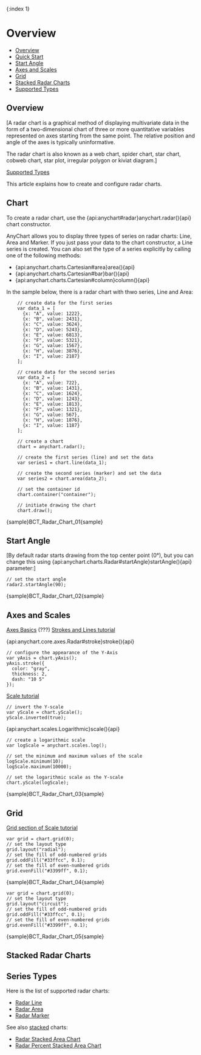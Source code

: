 {:index 1}
# Overview

* [Overview](#overview)
* [Quick Start](#quick_start)
* [Start Angle](#start_angle)
* [Axes and Scales](#axes_and_scales)
* [Grid](#grid)
* [Stacked Radar Charts](#stacked_radar_charts)
* [Supported Types](#supported_types)

## Overview

[A radar chart is a graphical method of displaying multivariate data in the form of a two-dimensional chart of three or more quantitative variables represented on axes starting from the same point. The relative position and angle of the axes is typically uninformative.

The radar chart is also known as a web chart, spider chart, star chart, cobweb chart, star plot, irregular polygon or kiviat diagram.]

[Supported Types](#supported_types)

This article explains how to create and configure radar charts.

## Chart

To create a radar chart, use the {api:anychart#radar}anychart.radar(){api} chart constructor.

AnyChart allows you to display three types of series on radar charts: Line, Area and Marker. If you just pass your data to the chart constructor, a Line series is created. You can also set the type of a series explicitly by calling one of the following methods:

* {api:anychart.charts.Cartesian#area}area(){api}
* {api:anychart.charts.Cartesian#bar}bar(){api}
* {api:anychart.charts.Cartesian#column}column(){api}


In the sample below, there is a radar chart with thwo series, Line and Area:

```
    // create data for the first series
    var data_1 = [
      {x: "A", value: 1222},
      {x: "B", value: 2431},
      {x: "C", value: 3624},
      {x: "D", value: 5243},
      {x: "E", value: 6813},
      {x: "F", value: 5321},
      {x: "G", value: 1567},
      {x: "H", value: 3876},
      {x: "I", value: 2187}
    ];

    // create data for the second series
    var data_2 = [
      {x: "A", value: 722},
      {x: "B", value: 1431},
      {x: "C", value: 1624},
      {x: "D", value: 1243},
      {x: "E", value: 1813},
      {x: "F", value: 1321},
      {x: "G", value: 567},
      {x: "H", value: 1876},
      {x: "I", value: 1187}
    ];

    // create a chart
    chart = anychart.radar();

    // create the first series (line) and set the data
    var series1 = chart.line(data_1);

    // create the second series (marker) and set the data
    var series2 = chart.area(data_2);

    // set the container id
    chart.container("container");

    // initiate drawing the chart
    chart.draw();
```

{sample}BCT\_Radar\_Chart\_01{sample}

## Start Angle

[By default radar starts drawing from the top center point (0°), but you can change this using {api:anychart.charts.Radar#startAngle}startAngle(){api} parameter:]

```
// set the start angle
radar2.startAngle(90);
```

{sample}BCT\_Radar\_Chart\_02{sample}

## Axes and Scales

[Axes Basics](../Axes_and_Grids/Axis_Basics)
(???) [Strokes and Lines tutorial](../Appearance_Settings/Strokes_and_Lines)

{api:anychart.core.axes.Radar#stroke}stroke(){api}

```
// configure the appearance of the Y-Axis
var yAxis = chart.yAxis();
yAxis.stroke({
  color: "gray",
  thickness: 2,
  dash: "10 5"
});  
```

[Scale tutorial](../Axes_and_Grids/Scales#types)

```
// invert the Y-scale
var yScale = chart.yScale();
yScale.inverted(true);
```

{api:anychart.scales.Logarithmic}scale(){api}

```
// create a logarithmic scale
var logScale = anychart.scales.log();

// set the minimum and maximum values of the scale
logScale.minimum(10);
logScale.maximum(10000); 

// set the logarithmic scale as the Y-scale
chart.yScale(logScale); 
```

{sample}BCT\_Radar\_Chart\_03{sample}

## Grid

[Grid section of Scale tutorial](../Axes_and_Grids/Scales#grids)


```
var grid = chart.grid(0);
// set the layout type
grid.layout("radial");
// set the fill of odd-numbered grids
grid.oddFill("#33ffcc", 0.1);
// set the fill of even-numbered grids
grid.evenFill("#3399ff", 0.1);
```

{sample}BCT\_Radar\_Chart\_04{sample}

```
var grid = chart.grid(0);
// set the layout type
grid.layout("circuit");
// set the fill of odd-numbered grids
grid.oddFill("#33ffcc", 0.1);
// set the fill of even-numbered grids
grid.evenFill("#3399ff", 0.1);
```

{sample}BCT\_Radar\_Chart\_05{sample}

## Stacked Radar Charts

## Series Types

Here is the list of supported radar charts:

* [Radar Line](Line_Chart)
* [Radar Area](Area_Chart)
* [Radar Marker](Marker_Chart)

See also [stacked](../Stacked/Overview) charts:

* [Radar Stacked Area Chart](../Stacked/Value/Radar_Area_Chart)
* [Radar Percent Stacked Area Chart](../Stacked/Percent/Radar_Area_Chart)